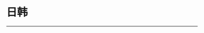 
  # 日韩
  ---

  <Common-LinkList :linkList='{"name":"日韩","item":[{"link":"https://www.hmtv.me/","icon":"https://www.hmtv.me/favicon.ico","text":"韩迷TV"},{"link":"https://www.reboriju.com/","icon":"https://www.reboriju.com/favicon.ico","text":"热播日剧"},{"link":"http://www.novipnoad.com/tv/japan/","icon":"/aLinks/logo.png","text":"日剧-novipnoad"},{"link":"http://www.rrys2019.com/resourcelist?area=%E9%9F%A9%E5%9B%BD","icon":"http://www.rrys2019.com/favicon.ico","text":"字幕组韩剧"},{"link":"http://www.zimuxia.cn/%e6%88%91%e4%bb%ac%e7%9a%84%e4%bd%9c%e5%93%81","icon":"http://www.zimuxia.cn/favicon.ico","text":"FIX字幕侠"},{"link":"https://www.tokyonothot.com/","icon":"https://www.tokyonothot.com/favicon.ico","text":"京东不够热"},{"link":"https://www.hanfan.cc/hanju/","icon":"https://www.hanfan.cc/favicon.ico","text":"韩饭网"},{"link":"http://zhuixinfan.com/","icon":"http://zhuixinfan.com/favicon.ico","text":"追新番"},{"link":"https://weibo.com/hxlyzm","icon":"https://weibo.com/favicon.ico","text":"幻想乐园分享"},{"link":"http://www.mytvbt.net/forumdisplay.php?fid=6&page=1","icon":"http://www.mytvbt.net/favicon.ico","text":"日菁字幕组"},{"link":"http://www.hanmi520.com/forum-8-1.html","icon":"http://www.hanmi520.com/favicon.ico","text":"韩迷字幕组"},{"link":"http://www.hideystudio.com/drama/","icon":"/aLinks/logo.png","text":"隐社"},{"link":"http://www.hjzlg.com/web3/YCMS_News.asp","icon":"http://www.hjzlg.com/favicon.ico","text":"韩粉乐园"},{"link":"http://forum.6cn.org/forum-105-1.html","icon":"http://forum.6cn.org/favicon.ico","text":"第六感"}]}'/>
  